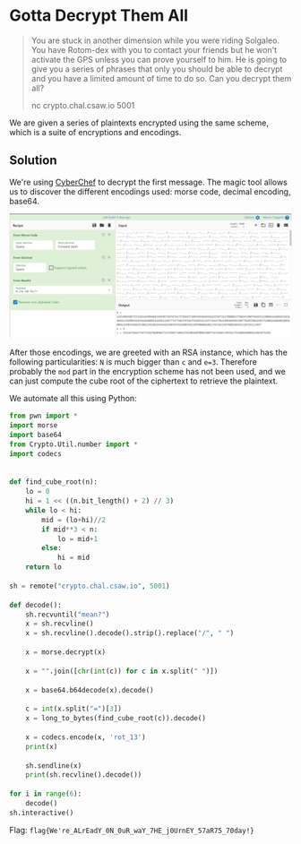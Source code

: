 # Gotta Decrypt Them All

> You are stuck in another dimension while you were riding Solgaleo.
> You have Rotom-dex with you to contact your friends but he won't activate the GPS unless you can prove yourself to him. 
> He is going to give you a series of phrases that only you should be able to decrypt and you have a limited amount of time to do so.
> Can you decrypt them all?
> 
> nc crypto.chal.csaw.io 5001

We are given a series of plaintexts encrypted using the same scheme, which is a suite of encryptions and encodings.

## Solution

We're using [CyberChef](https://gchq.github.io/CyberChef/) to decrypt the first message. The magic tool allows us to discover the different encodings used: morse code, decimal encoding, base64.

![](../images/gottadecryptthemall.png)

After those encodings, we are greeted with an RSA instance, which has the following particularities: `N` is much bigger than `c` and `e=3`.
Therefore probably the `mod` part in the encryption scheme has not been used, and we can just compute the cube root of the ciphertext to retrieve the plaintext.

We automate all this using Python:

```python
from pwn import *
import morse
import base64
from Crypto.Util.number import *
import codecs


def find_cube_root(n):
    lo = 0
    hi = 1 << ((n.bit_length() + 2) // 3)
    while lo < hi:
        mid = (lo+hi)//2
        if mid**3 < n:
            lo = mid+1
        else:
            hi = mid
    return lo

sh = remote("crypto.chal.csaw.io", 5001)

def decode():
    sh.recvuntil("mean?")
    x = sh.recvline()
    x = sh.recvline().decode().strip().replace("/", " ")

    x = morse.decrypt(x)

    x = "".join([chr(int(c)) for c in x.split(" ")])

    x = base64.b64decode(x).decode()

    c = int(x.split("=")[3])
    x = long_to_bytes(find_cube_root(c)).decode()

    x = codecs.encode(x, 'rot_13')
    print(x)

    sh.sendline(x)
    print(sh.recvline().decode())

for i in range(6):
    decode()
sh.interactive()
```

Flag: `flag{We're_ALrEadY_0N_0uR_waY_7HE_j0UrnEY_57aR75_70day!}`